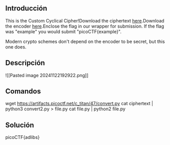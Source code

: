 ## Introducción
This is the Custom Cyclical Cipher!Download the ciphertext [here](https://artifacts.picoctf.net/c_titan/47/ciphertext).Download the encoder [here](https://artifacts.picoctf.net/c_titan/47/convert.py).Enclose the flag in our wrapper for submission. If the flag was "example" you would submit "picoCTF{example}".

Modern crypto schemes don't depend on the encoder to be secret, but this one does.
## Descripción
![[Pasted image 20241122192922.png]]

## Comandos

wget https://artifacts.picoctf.net/c_titan/47/convert.py
cat ciphertext | python3 convert2.py > file.py
cat file.py | python2 file.py

## Solución 
picoCTF{adlibs}